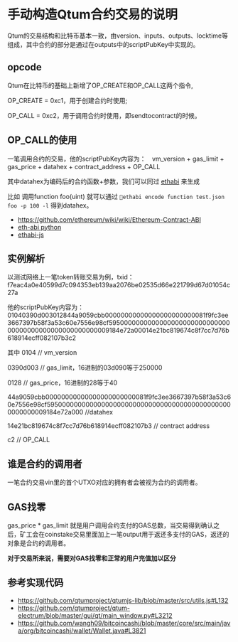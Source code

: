 # 手动构造Qtum合约交易的说明

Qtum的交易结构和比特币基本一致，由version、inputs、outputs、locktime等组成，其中合约的部分是通过在outputs中的scriptPubKey中实现的。

## opcode
Qtum在比特币的基础上新增了OP_CREATE和OP_CALL这两个指令,  

OP_CREATE = 0xc1，用于创建合约时使用;  

OP_CALL = 0xc2，用于调用合约时使用，即sendtocontract的时候。

## OP_CALL的使用
一笔调用合约的交易，他的scriptPubKey内容为：　vm_version + gas_limit + gas_price + datahex + contract_address + OP_CALL
    
其中datahex为编码后的合约函数+参数，我们可以同过 [ethabi](https://github.com/paritytech/ethabi) 来生成
  
比如 调用function foo(uint) 就可以通过 `ethabi encode function test.json foo -p 100 -l` 得到datahex。

* https://github.com/ethereum/wiki/wiki/Ethereum-Contract-ABI
* [eth-abi python](https://github.com/ethereum/eth-abi)
* [ethabi-js](https://github.com/jacogr/ethabi-js)

## 实例解析
以测试网络上一笔token转账交易为例，txid：f7eac4a0e40599d7c094353eb139aa2076be02535d66e221799d67d01054c27a  

他的scriptPubKey内容为：01040390d003012844a9059cbb00000000000000000000000081f9fc3ee3667397b58f3a53c60e7556e98cf595000000000000000000000000000000000000000000000000000009184e72a00014e21bc819674c8f7cc7d76b618914ecff082107b3c2
  
其中
0104 // vm_version 

0390d003 // gas_limit，16进制的03d090等于250000 

0128 // gas_price，16进制的28等于40 

44a9059cbb00000000000000000000000081f9fc3ee3667397b58f3a53c60e7556e98cf595000000000000000000000000000000000000000000000000000009184e72a000 //datahex  

14e21bc819674c8f7cc7d76b618914ecff082107b3 // contract address 

c2 // OP_CALL


## 谁是合约的调用者
一笔合约交易vin里的首个UTXO对应的拥有者会被视为合约的调用者。

## GAS找零
gas_price * gas_limit 就是用户调用合约支付的GAS总数，当交易得到确认之后，矿工会在coinstake交易里面加上一笔output用于返还多支付的GAS，返还的对象是合约的调用者。

**对于交易所来说，需要对GAS找零和正常的用户充值加以区分**

## 参考实现代码
* https://github.com/qtumproject/qtumjs-lib/blob/master/src/utils.js#L132
* https://github.com/qtumproject/qtum-electrum/blob/master/gui/qt/main_window.py#L3212
* https://github.com/wangh09/bitcoincashj/blob/master/core/src/main/java/org/bitcoincashj/wallet/Wallet.java#L3821


